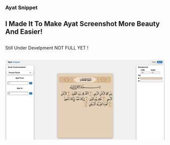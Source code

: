 ### Ayat Snippet
## I Made It To Make Ayat Screenshot More Beauty And Easier!</h2>
##
Still Under Develpment NOT FULL YET !
##
<img src="images/ayat-snippet-screen.png">

